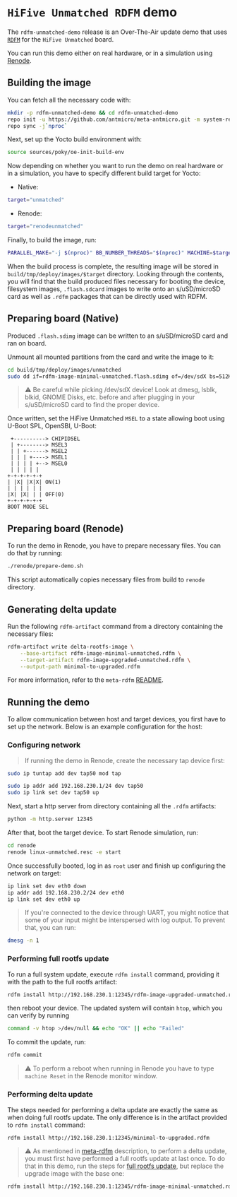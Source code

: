 # `HiFive Unmatched RDFM` demo

The `rdfm-unmatched-demo` release is an Over-The-Air update demo that uses [`RDFM`](https://github.com/antmicro/rdfm) for the `HiFive Unmatched` board.

You can run this demo either on real hardware, or in a simulation using [Renode](https://github.com/renode/renode).

## Building the image

You can fetch all the necessary code with:

<!-- name="fetch-sources"; transformer="echo "$TUTTEST_INPUT" | sed "/repo init/s/.*/& -b $CI_COMMIT_REF_NAME/" | sed "$ a repo forall meta-antmicro.git -c 'git checkout $CI_COMMIT_REF_NAME'"" -->
```sh
mkdir -p rdfm-unmatched-demo && cd rdfm-unmatched-demo
repo init -u https://github.com/antmicro/meta-antmicro.git -m system-releases/rdfm-unmatched-demo/manifest.xml
repo sync -j`nproc`
```

Next, set up the Yocto build environment with:
<!-- name="setup-yocto" -->
```sh
source sources/poky/oe-init-build-env
```

Now depending on whether you want to run the demo on real hardware or in a simulation,
you have to specify different build target for Yocto:

- Native:
<!-- name="target-native" -->
```sh
target="unmatched"
```

- Renode:
<!-- name="target-renode" -->
```sh
target="renodeunmatched"
```

Finally, to build the image, run:
<!-- name="build-image" -->
```sh
PARALLEL_MAKE="-j $(nproc)" BB_NUMBER_THREADS="$(nproc)" MACHINE=$target bitbake rdfm-image-minimal rdfm-image-upgraded
```

When the build process is complete, the resulting image will be stored in `build/tmp/deploy/images/$target` directory.
Looking through the contents, you will find that the build produced files necessary for booting the device,
filesystem images, `.flash.sdcard` images to write onto an s/uSD/microSD card as well as `.rdfm` packages
that can be directly used with RDFM.

## Preparing board (Native)

Produced `.flash.sdimg` image can be written to an s/uSD/microSD card and ran on board.

Unmount all mounted partitions from the card and write the image to it:
```sh
cd build/tmp/deploy/images/unmatched
sudo dd if=rdfm-image-minimal-unmatched.flash.sdimg of=/dev/sdX bs=512K iflag=fullblock oflag=direct conv=fsync status=progress
```
> :warning: Be careful while picking /dev/sdX device! Look at dmesg, lsblk, blkid, GNOME Disks, etc.
> before and after plugging in your s/uSD/microSD card to find the proper device.

Once written, set the HiFive Unmatched `MSEL` to a state allowing boot using U-Boot SPL, OpenSBI, U-Boot:
```
 +----------> CHIPIDSEL
 | +--------> MSEL3
 | | +------> MSEL2
 | | | +----> MSEL1
 | | | | +--> MSEL0
 | | | | |
+-+-+-+-+-+
| |X| |X|X| ON(1)
| | | | | |
|X| |X| | | OFF(0)
+-+-+-+-+-+
BOOT MODE SEL
```

## Preparing board (Renode)

To run the demo in Renode, you have to prepare necessary files.
You can do that by running:

<!-- name="copy-artifacts" -->
```sh
./renode/prepare-demo.sh
```

This script automatically copies necessary files from build to `renode` directory.

## Generating delta update

Run the following `rdfm-artifact` command from a directory containing the necessary files:

<!-- name="create-delta" -->
```sh
rdfm-artifact write delta-rootfs-image \
    --base-artifact rdfm-image-minimal-unmatched.rdfm \
    --target-artifact rdfm-image-upgraded-unmatched.rdfm \
    --output-path minimal-to-upgraded.rdfm
```

For more information, refer to the `meta-rdfm` [README](../../meta-rdfm/README.md#how-to-use).

## Running the demo

To allow communication between host and target devices, you first have to set up the network.
Below is an example configuration for the host:

### Configuring network

> If running the demo in Renode, create the necessary tap device first:
<!-- name="setup-tap" -->
```sh
sudo ip tuntap add dev tap50 mod tap
```

<!-- name="setup-host" -->
```sh
sudo ip addr add 192.168.230.1/24 dev tap50
sudo ip link set dev tap50 up
```

Next, start a http server from directory containing all the `.rdfm` artifacts:
<!-- name="start-server" -->
```sh
python -m http.server 12345
```

After that, boot the target device.
To start Renode simulation, run:
<!-- name="start-renode" -->
```sh
cd renode
renode linux-unmatched.resc -e start
```

Once successfully booted, log in as `root` user and finish up configuring the network on target:
<!-- name="setup-target" -->
```sh
ip link set dev eth0 down
ip addr add 192.168.230.2/24 dev eth0
ip link set dev eth0 up
```

> If you're connected to the device through UART,
> you might notice that some of your input might be interspersed
> with log output. To prevent that, you can run:
<!-- name="silence-logs" -->
```sh
dmesg -n 1
```

### Performing full rootfs update

To run a full system update, execute `rdfm install` command, providing it with the path to the full rootfs artifact:
<!-- name="update-full" -->
```sh
rdfm install http://192.168.230.1:12345/rdfm-image-upgraded-unmatched.rdfm
```
then reboot your device.
The updated system will contain `htop`, which you can verify by running
<!-- name="check-update" -->
```sh
command -v htop >/dev/null && echo "OK" || echo "Failed"
```

To commit the update, run:
<!-- name="commit-update" -->
```sh
rdfm commit
```

> :warning: To perform a reboot when running in Renode
> you have to type `machine Reset` in the Renode monitor window.

### Performing delta update

The steps needed for performing a delta update are exactly the same as when doing full rootfs update.
The only difference is in the artifact provided to `rdfm install` command:
<!-- name="update-delta" -->
```sh
rdfm install http://192.168.230.1:12345/minimal-to-upgraded.rdfm
```

> :warning: As mentioned in [meta-rdfm](../../meta-rdfm/README.md#generating-a-delta-update) description,
> to perform a delta update, you must first have performed a full rootfs update at last once.
> To do that in this demo, run the steps for [full rootfs update](#performing-full-rootfs-update),
> but replace the upgrade image with the base one:
<!-- name="update-same" -->
```sh
rdfm install http://192.168.230.1:12345/rdfm-image-minimal-unmatched.rdfm
```

